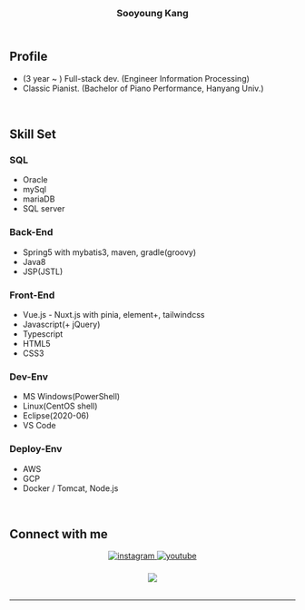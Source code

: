 ### <br/><div align="center">Sooyoung Kang</div>
## <br/>Profile
- (3 year ~ ) Full-stack dev. (Engineer Information Processing)
- Classic Pianist. (Bachelor of Piano Performance, Hanyang Univ.)
<br/>

## Skill Set  
### SQL
- Oracle
- mySql
- mariaDB
- SQL server
### Back-End
- Spring5 with mybatis3, maven, gradle(groovy)
- Java8
- JSP(JSTL)
### Front-End
- Vue.js - Nuxt.js with pinia, element+, tailwindcss
- Javascript(+ jQuery)
- Typescript
- HTML5
- CSS3
### Dev-Env
- MS Windows(PowerShell)
- Linux(CentOS shell)
- Eclipse(2020-06)
- VS Code
### Deploy-Env
- AWS
- GCP
- Docker / Tomcat, Node.js
<br/>

## Connect with me  
<div align="center">
<a href="https://instagram.com/slpydg" target="_blank">
<img src=https://img.shields.io/badge/instagram-%23000000.svg?&style=for-the-badge&logo=instagram&logoColor=white alt=instagram style="margin-bottom: 5px;" />
</a>
<a href="https://www.youtube.com/homeStayingPiano" target="_blank">
<img src=https://img.shields.io/badge/youtube-%23EE4831.svg?&style=for-the-badge&logo=youtube&logoColor=white alt=youtube style="margin-bottom: 5px;" />
</a>
</div>
<br/>  

<div align="center">
<img src="https://komarev.com/ghpvc/?username=sykang0223&&style=flat-square" align="center" />
</div>  
  

<br/> 

----
